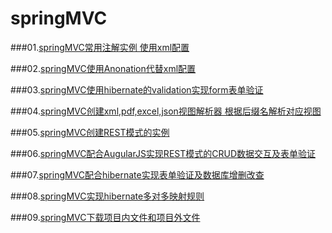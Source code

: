 # springMVC
###01.[springMVC常用注解实例 使用xml配置](https://github.com/mzkwy/springMVC/tree/master/01.helloSpringMVC)

###02.[springMVC使用Anonation代替xml配置](https://github.com/mzkwy/springMVC/tree/master/02.annotationSpringMVC)

###03.[springMVC使用hibernate的validation实现form表单验证](https://github.com/mzkwy/springMVC/tree/master/03.formValidation)

###04.[springMVC创建xml,pdf,excel,json视图解析器 根据后缀名解析对应视图](https://github.com/mzkwy/springMVC/tree/master/04.viewResolver)

###05.[springMVC创建REST模式的实例](https://github.com/mzkwy/springMVC/tree/master/05.restFulService)

###06.[springMVC配合AugularJS实现REST模式的CRUD数据交互及表单验证](https://github.com/mzkwy/springMVC/tree/master/06.resuFulCRUD)

###07.[springMVC配合hibernate实现表单验证及数据库增删改查](https://github.com/mzkwy/springMVC/tree/master/07.springMVCHibernateTemp)

###08.[springMVC实现hibernate多对多映射规则](https://github.com/mzkwy/springMVC/tree/master/08.hibernateManyToManyCRUD)

###09.[springMVC下载项目内文件和项目外文件](https://github.com/mzkwy/springMVC/new/master/09.springMVCDownTemp)
